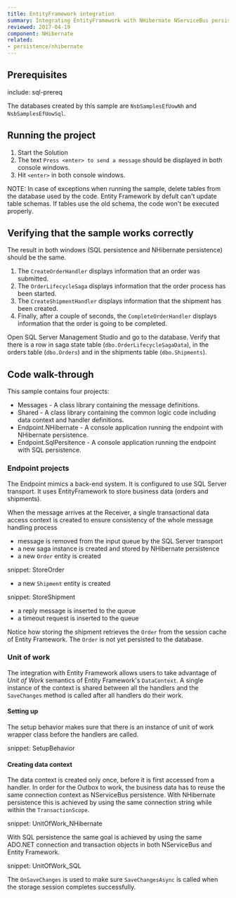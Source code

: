 ```yaml
---
title: EntityFramework integration
summary: Integrating EntityFramework with NHibernate NServiceBus persistence.
reviewed: 2017-04-19
component: NHibernate
related:
- persistence/nhibernate
---
```



## Prerequisites

include: sql-prereq

The databases created by this sample are `NsbSamplesEfUowNh` and `NsbSamplesEfUowSql`.


## Running the project

 1. Start the Solution
 1. The text `Press <enter> to send a message` should be displayed in both console windows.
 1. Hit `<enter>` in both console windows.
 
NOTE: In case of exceptions when running the sample, delete tables from the database used by the code. Entity Framework by defult can't update table schemas. If tables use the old schema, the code won't be executed properly.


## Verifying that the sample works correctly

The result in both windows (SQL persistence and NHibernate persistence) should be the same.

 1. The `CreateOrderHandler` displays information that an order was submitted.
 1. The `OrderLifecycleSaga` displays information that the order process has been started.
 1. The `CreateShipmentHandler` displays information that the shipment has been created.
 1. Finally, after a couple of seconds, the `CompleteOrderHandler` displays information that the order is going to be completed.
 
Open SQL Server Management Studio and go to the database. Verify that there is a row in saga state table (`dbo.OrderLifecycleSagaData`), in the orders table (`dbo.Orders`) and in the shipments table (`dbo.Shipments`).


## Code walk-through

This sample contains four projects:

 * Messages - A class library containing the message definitions.
 * Shared - A class library containing the common logic code including data context and handler definitions.
 * Endpoint.NHibernate - A console application running the endpoint with NHibernate persistence.
 * Endpoint.SqlPersitence - A console application running the endpoint with SQL persistence.


### Endpoint projects

The Endpoint mimics a back-end system. It is configured to use SQL Server transport. It uses EntityFramework to store business data (orders and shipments).

When the message arrives at the Receiver, a single transactional data access context is created to ensure consistency of the whole message handling process

 * message is removed from the input queue by the SQL Server transport
 * a new saga instance is created and stored by NHibernate persistence
 * a new `Order` entity is created

snippet: StoreOrder

 * a new `Shipment` entity is created

snippet: StoreShipment

 * a reply message is inserted to the queue
 * a timeout request is inserted to the queue

Notice how storing the shipment retrieves the `Order` from the session cache of Entity Framework. The `Order` is not yet persisted to the database.

### Unit of work

The integration with Entity Framework allows users to take advantage of *Unit of Work* semantics of Entity Framework's `DataContext`. A single instance of the context is shared between all the handlers and the `SaveChanges` method is called after all handlers do their work.

#### Setting up

The setup behavior makes sure that there is an instance of unit of work wrapper class before the handlers are called. 

snippet: SetupBehavior

#### Creating data context

The data context is created only once, before it is first accessed from a handler. In order for the Outbox to work, the business data has to reuse the same connection context as NServiceBus persistence. With NHibernate persistence this is achieved by using the same connection string while within the `TransactionScope`.

snippet: UnitOfWork_NHibernate

With SQL persistence the same goal is achieved by using the same ADO.NET connection and transaction objects in both NServiceBus and Entity Framework.

snippet: UnitOfWork_SQL

The `OnSaveChanges` is used to make sure `SaveChangesAsync` is called when the storage session completes successfully. 
